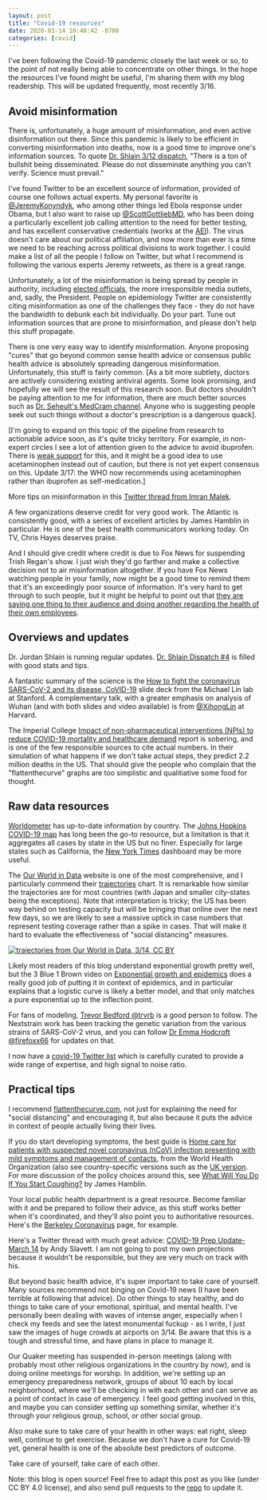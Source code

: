 ```yaml
---
layout: post
title: "Covid-19 resources"
date: 2020-03-14 10:48:42 -0700
categories: [covid]
---
```


I've been following the Covid-19 pandemic closely the last week or so, to the point of not really being able to concentrate on other things. In the hope the resources I've found might be useful, I'm sharing them with my blog readership. This will be updated frequently, most recently 3/16.

## Avoid misinformation

There is, unfortunately, a huge amount of misinformation, and even active disinformation out there. Since this pandemic is likely to be efficient in converting misinformation into deaths, now is a good time to improve one's information sources. To quote [Dr. Shlain 3/12 dispatch], "There is a ton of bullshit being disseminated. Please do not disseminate anything you can’t verify. Science must prevail."

I've found Twitter to be an excellent source of information, provided of course one follows actual experts. My personal favorite is [@JeremyKonyndyk], who among other things led Ebola response under Obama, but I also want to raise up [@ScottGottliebMD], who has been doing a particularly excellent job calling attention to the need for better testing, and has excellent conservative credentials (works at the [AEI]). The virus doesn't care about our political affiliation, and now more than ever is a time we need to be reaching across political divisions to work together. I could make a list of all the people I follow on Twitter, but what I recommend is following the various experts Jeremy retweets, as there is a great range.

Unfortunately, a lot of the misinformation is being spread by people in authority, including [elected officials][tom cotton], the more irresponsible media outlets, and, sadly, the President. People on epidemiology Twitter are consistently citing misinformation as one of the challenges they face - they do not have the bandwidth to debunk each bit individually. Do your part. Tune out information sources that are prone to misinformation, and please don't help this stuff propagate.

There is one very easy way to identify misinformation. Anyone proposing "cures" that go beyond common sense health advice or consensus public health advice is absolutely spreading dangerous misinformation. Unfortunately, this stuff is fairly common. [As a bit more subtlety, doctors are actively considering existing antiviral agents. Some look promising, and hopefully we will see the result of this research soon. But doctors shouldn't be paying attention to me for information, there are much better sources such as [Dr. Seheult's MedCram channel]. Anyone who is suggesting people seek out such things without a doctor's prescription is a dangerous quack].

[I'm going to expand on this topic of the pipeline from research to actionable advice soon, as it's quite tricky territory. For example, in non-expert circles I see a lot of attention given to the advice to avoid ibuprofen. There is [weak support] for this, and it might be a good idea to use acetaminophen instead out of caution, but there is not yet expert consensus on this. Update 3/17: the WHO now recommends using acetaminophen rather than ibuprofen as self-medication.]

More tips on misinformation in this [Twitter thread from Imran Malek](https://twitter.com/imran_malek/status/1238948869565800456).

A few organizations deserve credit for very good work. The Atlantic is consistently good, with a series of excellent articles by James Hamblin in particular. He is one of the best health communicators working today. On TV, Chris Hayes deserves praise.

And I should give credit where credit is due to Fox News for suspending Trish Regan's show. I just wish they'd go farther and make a collective decision not to air misinformation altogether. If you have Fox News watching people in your family, now might be a good time to remind them that it's an exceedingly poor source of information. It's very hard to get through to such people, but it might be helpful to point out that [they are saying one thing to their audience and doing another regarding the health of their own employees][fox news].

## Overviews and updates

Dr. Jordan Shlain is running regular updates. [Dr. Shlain Dispatch #4] is filled with good stats and tips.

A fantastic summary of the science is the [How to fight the coronavirus SARS-CoV-2 and its disease, CoVID-19] slide deck from the Michael Lin lab at Stanford. A complementary talk, with a greater emphasis on analysis of Wuhan (and with both slides and video available) is from [@XihongLin](https://twitter.com/XihongLin/status/1238970212780826633) at Harvard.

The Imperial College [Impact of non-pharmaceutical interventions (NPIs) to reduce COVID-19 mortality and healthcare demand] report is sobering, and is one of the few responsible sources to cite actual numbers. In their simulation of what happens if we don't take actual steps, they predict 2.2 million deaths in the US. That should give the people who complain that the "flattenthecurve" graphs are too simplistic and qualitiative some food for thought.

## Raw data resources

[Worldometer] has up-to-date information by country. The [Johns Hopkins COVID-19 map] has long been the go-to resource, but a limitation is that it aggregates all cases by state in the US but no finer. Especially for large states such as California, the [New York Times] dashboard may be more useful.

The [Our World in Data] website is one of the most comprehensive, and I particularly commend their [trajectories] chart. It is remarkable how similar the trajectories are for most countries (with Japan and smaller city-states being the exceptions). Note that interpretation is tricky; the US has been way behind on testing capacity but will be bringing that online over the next few days, so we are likely to see a massive uptick in case numbers that represent testing coverage rather than a spike in cases. That will make it hard to evaluate the effectiveness of "social distancing" measures.

[![trajectories from Our World in Data, 3/14, CC BY](https://raphlinus.github.io/assets/ourworld-trajectory.png)][trajectories]

Likely most readers of this blog understand exponential growth pretty well, but the 3 Blue 1 Brown video on [Exponential growth and epidemics] does a really good job of putting it in context of epidemics, and in particular explains that a logistic curve is likely a better model, and that only matches a pure exponential up to the inflection point.

For fans of modeling, [Trevor Bedford @trvrb](https://twitter.com/trvrb) is a good person to follow. The Nextstrain work has been tracking the genetic variation from the various strains of SARS-CoV-2 virus, and you can follow [Dr Emma Hodcroft @firefoxx66](https://twitter.com/firefoxx66) for updates on that.

I now have a [covid-19 Twitter list] which is carefully curated to provide a wide range of expertise, and high signal to noise ratio.

## Practical tips

I recommend [flattenthecurve.com], not just for explaining the need for "social distancing" and encouraging it, but also because it puts the advice in context of people actually living their lives.

If you do start developing symptoms, the best guide is [Home care for patients with suspected novel coronavirus (nCoV) infection presenting with mild symptoms and management of contacts], from the World Health Organization (also see country-specific versions such as the [UK version]. For more discussion of the policy choices around this, see [What Will You Do If You Start Coughing?] by James Hamblin.

Your local public health department is a great resource. Become familiar with it and be prepared to follow their advice, as this stuff works better when it's coordinated, and they'll also point you to authoritative resources. Here's the [Berkeley Coronavirus] page, for example.

Here's a Twitter thread with much great advice: [COVID-19 Prep Update- March 14] by Andy Slavett. I am not going to post my own projections because it wouldn't be responsible, but they are very much on track with his.

But beyond basic health advice, it's super important to take care of yourself. Many sources recommend not binging on Covid-19 news (I have been terrible at following that advice). Do other things to stay healthy, and do things to take care of your emotional, spiritual, and mental health. I've personally been dealing with waves of intense anger, especially when I check my feeds and see the latest monumental fuckup - as I write, I just saw the images of huge crowds at airports on 3/14. Be aware that this is a tough and stressful time, and have plans in place to manage it.

Our Quaker meeting has suspended in-person meetings (along with probably most other religious organizations in the country by now), and is doing online meetings for worship. In addition, we're setting up an emergency preparedness network, groups of about 10 each by local neighborhood, where we'll be checking in with each other and can serve as a point of contact in case of emergency. I feel good getting involved in this, and maybe you can consider setting up something similar, whether it's through your religious group, school, or other social group.

Also make sure to take care of your health in other ways: eat right, sleep well, continue to get exercise. Because we don't have a cure for Covid-19 yet, general health is one of the absolute best predictors of outcome.

Take care of yourself, take care of each other.

Note: this blog is open source! Feel free to adapt this post as you like (under CC BY 4.0 license), and also send pull requests to the [repo](https://github.com/raphlinus/raphlinus.github.io) to update it.

[dr. shlain 3/12 dispatch]: https://www.linkedin.com/pulse/dispatch-3-dr-shlain-reporting-from-front-lines-shlain-m-d-/
[@jeremykonyndyk]: https://twitter.com/JeremyKonyndyk
[@scottgottliebmd]: https://twitter.com/ScottGottliebMD
[aei]: https://www.aei.org/about
[flattenthecurve.com]: https://flattenthecurve.com
[tom cotton]: https://thebulletin.org/2020/03/why-do-politicians-keep-breathing-life-into-the-false-conspiracy-theory-that-the-coronavirus-is-a-bioweapon/
[fox news]: https://www.theguardian.com/media/2020/mar/13/fox-news-accused-of-downplaying-coronavirus-as-it-moves-to-protect-staff
[what will you do if you start coughing?]: https://www.theatlantic.com/health/archive/2020/03/where-do-you-go-if-you-get-coronavirus/607759/
[covid-19 prep update- march 14]: https://twitter.com/ASlavitt/status/1238832893771894788
[dr. seheult's medcram channel]: https://www.youtube.com/user/MEDCRAMvideos/videos
[johns hopkins covid-19 map]: https://www.arcgis.com/apps/opsdashboard/index.html
[worldometer]: https://www.worldometers.info/coronavirus/
[new york times]: https://www.nytimes.com/interactive/2020/us/coronavirus-us-cases.html
[our world in data]: https://ourworldindata.org/coronavirus
[trajectories]: https://ourworldindata.org/coronavirus#trajectories-since-the-100th-confirmed-case
[berkeley coronavirus]: https://www.cityofberkeley.info/coronavirus/
[exponential growth and epidemics]: https://www.youtube.com/watch?v=Kas0tIxDvrg
[home care for patients with suspected novel coronavirus (ncov) infection presenting with mild symptoms and management of contacts]: https://www.who.int/publications-detail/home-care-for-patients-with-suspected-novel-coronavirus-(ncov)-infection-presenting-with-mild-symptoms-and-management-of-contacts
[uk version]: https://www.gov.uk/government/publications/covid-19-stay-at-home-guidance/stay-at-home-guidance-for-people-with-confirmed-or-possible-coronavirus-covid-19-infection
[how to fight the coronavirus sars-cov-2 and its disease, covid-19]: https://drive.google.com/file/d/1DqfSnlaW6N3GBc5YKyBOCGPfdqOsqk1G/view
[dr. shlain dispatch #4]: https://tincture.io/dispatch-4-from-the-front-lines-79c74fa67ae0
[covid-19 twitter list]: https://twitter.com/i/lists/1239639611694911489
[weak support]: https://www.sciencemediacentre.org/expert-reaction-to-reports-that-the-french-health-minister-recommended-use-of-paracetamol-for-fever-from-covid-19-rather-than-ibuprofen-or-cortisone/
[impact of non-pharmaceutical interventions (npis) to reduce covid-19 mortality and healthcare demand]: https://www.imperial.ac.uk/mrc-global-infectious-disease-analysis/news--wuhan-coronavirus/
